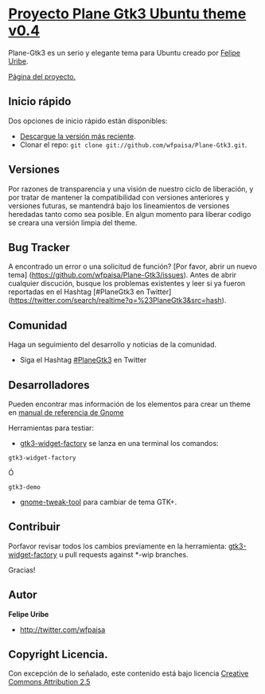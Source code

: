 # [Proyecto Plane Gtk3 Ubuntu theme v0.4](http://wfpaisa.github.com/Plane-Gtk3/)

Plane-Gtk3 es un serio y elegante tema para Ubuntu creado por [Felipe Uribe](http://twitter.com/wfpaisa).

[Página del proyecto.](http://wfpaisa.github.com/Plane-Gtk3/)


## Inicio rápido  

Dos opciones de inicio rápido están disponibles:

* [Descargue la versión más reciente](https://github.com/wfpaisa/Plane-Gtk3/zipball/master).
* Clonar el repo: `git clone git://github.com/wfpaisa/Plane-Gtk3.git`.



## Versiones

Por razones de transparencia y una visión de nuestro ciclo de liberación, y por tratar de mantener la compatibilidad con versiones anteriores y versiones futuras, se mantendrá bajo los lineamientos de versiones heredadas tanto como sea posible.
En algun momento para liberar codigo se creara una versión limpia del theme.



## Bug Tracker

A encontrado un error o una solicitud de función? [Por favor, abrir un nuevo tema] (https://github.com/wfpaisa/Plane-Gtk3/issues). Antes de abrir cualquier discución, busque los problemas existentes y leer si ya fueron reportadas en el Hashtag [#PlaneGtk3 en Twitter] (https://twitter.com/search/realtime?q=%23PlaneGtk3&src=hash).



## Comunidad

Haga un seguimiento del desarrollo y noticias de la comunidad.

* Siga el Hashtag [#PlaneGtk3](https://twitter.com/search/realtime?q=%23PlaneGtk3&src=hash) en Twitter



## Desarrolladores

Pueden encontrar mas información de los elementos para crear un theme en [manual de referencia de Gnome](http://developer.gnome.org/gtk3/3.4/index.html)

Herramientas para testiar:

* [gtk3-widget-factory](http://www.ubuntuupdates.org/package/gnome_shell/quantal/main/base/gtk-3-examples)
se lanza en una terminal los comandos:
		
```
gtk3-widget-factory
```

Ó

```
gtk3-demo
```

* [gnome-tweak-tool](http://www.webupd8.org/2011/04/introducing-gnome-tweak-tool-gui-to.html) para cambiar de tema GTK+.



## Contribuir 

Porfavor revisar todos los cambios previamente en la herramienta: [gtk3-widget-factory](http://www.ubuntuupdates.org/package/gnome_shell/quantal/main/base/gtk-3-examples) u pull requests against *-wip branches. 

Gracias!



## Autor

**Felipe Uribe**

+ http://twitter.com/wfpaisa



## Copyright Licencia.

Con excepción de lo señalado, este contenido está bajo licencia [Creative Commons Attribution 2.5](http://creativecommons.org/licenses/by/2.5/)

